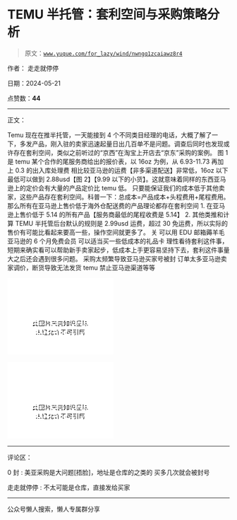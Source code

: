 # TEMU 半托管：套利空间与采购策略分析

> 原文：[`www.yuque.com/for_lazy/wind/nwngq1zcaiawz8r4`](https://www.yuque.com/for_lazy/wind/nwngq1zcaiawz8r4)

作者： 走走就停停

日期：2024-05-21

点赞数：**44**

* * *

正文：

Temu 现在在推半托管，一天能接到 4 个不同类目经理的电话，大概了解了一下，多发产品，刚入驻的卖家迅速起量日出几百单不是问题。调查后同时也发现或许存在套利空间，类似之前听过的“京西”在淘宝上开店去“京东”采购的案例。
图 1 是 temu 某个合作的尾服务商给出的报价表，以 16oz 为例，从 6.93-11.73 再加上 0.3 的出入库处理费
相比较亚马逊的运费【非多渠道配送】非常低，16oz 以下最低可以做到 2.88usd【图 2】【9.99 以下的小货】。这就意味着同样的东西亚马逊上的定价会有大量的产品定价比 temu 低。
只要能保证我们的成本低于其他卖家，这些产品存在套利空间。科普一下：总成本=产品成本+头程费用+尾程费用。
那么所有在亚马逊上售价低于海外仓配送费的产品理论都存在套利空间 1\. 在亚马逊上售价低于 5.14 的所有产品【服务商最低的尾程收费是 5.14】 2.
其他类推和计算 TEMU 半托管后台默认的规则是 2.99usd 运费，超过 30 免运费，所以实际的售价有可能比看起来要高一些，操作空间就更多了。 关
可以用 EDU 邮箱薅羊毛亚马逊的 6 个月免费会员 可以适当买一些低成本的礼品卡
理性看待套利这件事，短期来确实看可以帮助新手卖家起步，低成本上手更容易坚持下去，套利这件事量大之后还会遇到很多问题。 采购太频繁导致亚马逊买家号被封
订单太多亚马逊卖家调价，断货导致无法发货 temu 禁止亚马逊渠道等等

![](img/552231d7b6760db373692f5a04cc9ed5.png)

![](img/583a4e1a4c92bbc04bc088de457475da.png)

* * *

评论区：

0 封 : 美亚采购是大问题[捂脸]，地址是仓库的之类的 买多几次就会被封号

走走就停停 : 不太可能是仓库，直接发给买家

* * *

公众号懒人搜索，懒人专属群分享